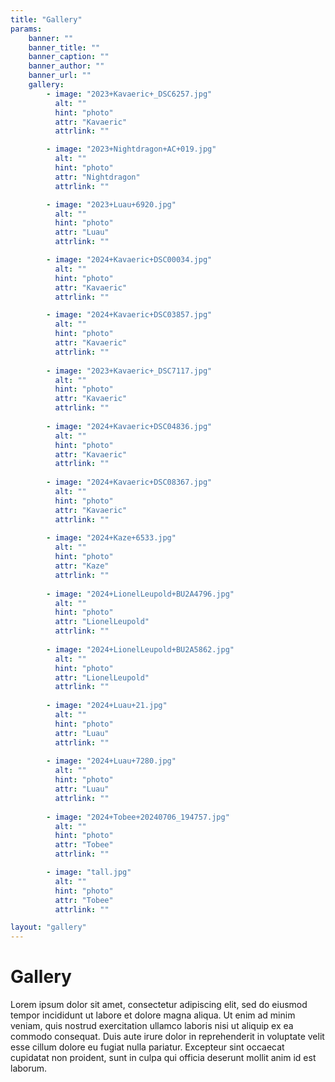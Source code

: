 ```yaml
---
title: "Gallery"
params:
    banner: ""
    banner_title: ""
    banner_caption: ""
    banner_author: ""
    banner_url: ""
    gallery:
        - image: "2023+Kavaeric+_DSC6257.jpg"
          alt: ""
          hint: "photo"
          attr: "Kavaeric"
          attrlink: ""

        - image: "2023+Nightdragon+AC+019.jpg"
          alt: ""
          hint: "photo"
          attr: "Nightdragon"
          attrlink: ""

        - image: "2023+Luau+6920.jpg"
          alt: ""
          hint: "photo"
          attr: "Luau"
          attrlink: ""

        - image: "2024+Kavaeric+DSC00034.jpg"
          alt: ""
          hint: "photo"
          attr: "Kavaeric"
          attrlink: ""

        - image: "2024+Kavaeric+DSC03857.jpg"
          alt: ""
          hint: "photo"
          attr: "Kavaeric"
          attrlink: ""
          
        - image: "2023+Kavaeric+_DSC7117.jpg"
          alt: ""
          hint: "photo"
          attr: "Kavaeric"
          attrlink: ""
          
        - image: "2024+Kavaeric+DSC04836.jpg"
          alt: ""
          hint: "photo"
          attr: "Kavaeric"
          attrlink: ""
          
        - image: "2024+Kavaeric+DSC08367.jpg"
          alt: ""
          hint: "photo"
          attr: "Kavaeric"
          attrlink: ""
          
        - image: "2024+Kaze+6533.jpg"
          alt: ""
          hint: "photo"
          attr: "Kaze"
          attrlink: ""
          
        - image: "2024+LionelLeupold+BU2A4796.jpg"
          alt: ""
          hint: "photo"
          attr: "LionelLeupold"
          attrlink: ""
          
        - image: "2024+LionelLeupold+BU2A5862.jpg"
          alt: ""
          hint: "photo"
          attr: "LionelLeupold"
          attrlink: ""
          
        - image: "2024+Luau+21.jpg"
          alt: ""
          hint: "photo"
          attr: "Luau"
          attrlink: ""
          
        - image: "2024+Luau+7280.jpg"
          alt: ""
          hint: "photo"
          attr: "Luau"
          attrlink: ""
          
        - image: "2024+Tobee+20240706_194757.jpg"
          alt: ""
          hint: "photo"
          attr: "Tobee"
          attrlink: ""

        - image: "tall.jpg"
          alt: ""
          hint: "photo"
          attr: "Tobee"
          attrlink: ""

layout: "gallery"
---
```


# Gallery

Lorem ipsum dolor sit amet, consectetur adipiscing elit, sed do eiusmod tempor incididunt ut labore et dolore magna aliqua. Ut enim ad minim veniam, quis nostrud exercitation ullamco laboris nisi ut aliquip ex ea commodo consequat. Duis aute irure dolor in reprehenderit in voluptate velit esse cillum dolore eu fugiat nulla pariatur. Excepteur sint occaecat cupidatat non proident, sunt in culpa qui officia deserunt mollit anim id est laborum.

